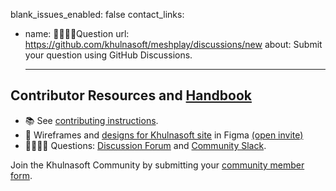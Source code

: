 blank_issues_enabled: false
contact_links:
- name: 🙋🏾🙋🏼‍Question
  url: https://github.com/khulnasoft/meshplay/discussions/new
  about: Submit your question using GitHub Discussions.

  ---
<h2>Contributor Resources and <a href="https://khulnasoft.com/community/handbook">Handbook</a></h2>

- 📚 See [contributing instructions](https://github.com/khulnasoft/layer5/blob/master/CONTRIBUTING.md).
- 🎨 Wireframes and [designs for Khulnasoft site](https://www.figma.com/file/5ZwEkSJwUPitURD59YHMEN/Khulnasoft-Designs) in Figma [(open invite)](https://www.figma.com/team_invite/redeem/qJy1c95qirjgWQODApilR9)
- 🙋🏾🙋🏼 Questions: [Discussion Forum](https://discuss.khulnasoft.com) and [Community Slack](https://slack.khulnasoft.com).

Join the Khulnasoft Community by submitting your [community member form](https://khulnasoft.com/newcomer).

